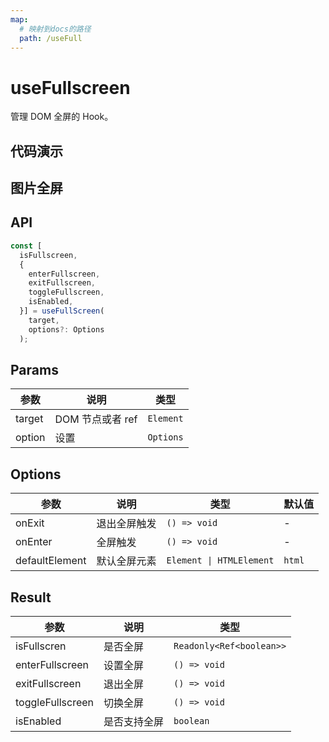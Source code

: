 ```yaml
---
map:
  # 映射到docs的路径
  path: /useFull
---
```


# useFullscreen

管理 DOM 全屏的 Hook。

## 代码演示

<demo src="./demo/demo.vue"
  language="vue"
  title="基本用法"
  desc="不传递 ref 进入全屏"> </demo>

## 图片全屏

<demo src="./demo/demo1.vue"
  language="vue"
  title="图片全屏"
  desc="传递 ref 设置元素进入全屏"> </demo>

## API

```typescript
const [
  isFullscreen,
  {
    enterFullscreen,
    exitFullscreen,
    toggleFullscreen,
    isEnabled,
  }] = useFullScreen(
    target,
    options?: Options
  );
```

## Params

| 参数   | 说明             | 类型      |
| ------ | ---------------- | --------- |
| target | DOM 节点或者 ref | `Element` | `() => Element` | `MutableRefObject<Element>` |
| option | 设置             | `Options` |

## Options

| 参数           | 说明         | 类型                     | 默认值 |
| -------------- | ------------ | ------------------------ | ------ |
| onExit         | 退出全屏触发 | `() => void`             | -      |
| onEnter        | 全屏触发     | `() => void`             | -      |
| defaultElement | 默认全屏元素 | `Element \| HTMLElement` | `html` |

## Result

| 参数             | 说明         | 类型                     |
| ---------------- | ------------ | ------------------------ |
| isFullscren      | 是否全屏     | `Readonly<Ref<boolean>>` |
| enterFullscreen  | 设置全屏     | `() => void`             |
| exitFullscreen   | 退出全屏     | `() => void`             |
| toggleFullscreen | 切换全屏     | `() => void`             |
| isEnabled        | 是否支持全屏 | `boolean`                |
